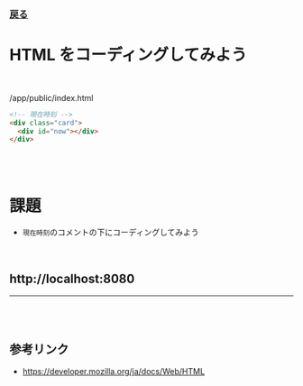 ### [戻る](./../front-end.md)

# HTML をコーディングしてみよう

<br>

/app/public/index.html

```html
<!-- 現在時刻 -->
<div class="card">
  <div id="now"></div>
</div>
```

<br><br>

# 課題

- `現在時刻`のコメントの下にコーディングしてみよう

<br>

## http://localhost:8080

---

<br><br>

## 参考リンク

- https://developer.mozilla.org/ja/docs/Web/HTML
